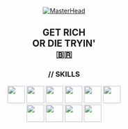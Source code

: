 <div align="center">
  
[![MasterHead](https://cdn3.emoji.gg/emojis/9588-cash.gif)](https://rishavchanda.io)
  
</div>

<div>
  <h2 align="center">GET RICH<br> OR DIE TRYIN'
    <br>
🇧🇷
  </h2>
</div>

  <h3 align="center">// SKILLS</h1>
<div align="center" style="display: inline_block">

  <img height="40" width="40" src="https://cdn.jsdelivr.net/gh/devicons/devicon@latest/icons/javascript/javascript-original.svg" />
  <img height="40" width="40" src="https://cdn.jsdelivr.net/gh/devicons/devicon@latest/icons/typescript/typescript-original.svg" />
  <img height="40" width="40" src="https://cdn.jsdelivr.net/gh/devicons/devicon@latest/icons/react/react-original.svg" />
  <img height="40" width="40" src="https://cdn.jsdelivr.net/gh/devicons/devicon@latest/icons/html5/html5-original.svg" />
  <img height="40" width="40"  src="https://cdn.jsdelivr.net/gh/devicons/devicon@latest/icons/css3/css3-original.svg" />
  <img height="40" width="40" src="https://cdn.jsdelivr.net/gh/devicons/devicon@latest/icons/python/python-original.svg" />
  <br>
  <img  height="40" width="40" src="https://cdn.jsdelivr.net/gh/devicons/devicon@latest/icons/photoshop/photoshop-original.svg" />
  <img height="40" width="40" src="https://cdn.jsdelivr.net/gh/devicons/devicon@latest/icons/premierepro/premierepro-original.svg" />
  <img height="40" width="40" src="https://cdn.jsdelivr.net/gh/devicons/devicon@latest/icons/aftereffects/aftereffects-original.svg" />
  <img height="40" width="40" src="https://cdn.jsdelivr.net/gh/devicons/devicon@latest/icons/illustrator/illustrator-plain.svg" />
</div>

